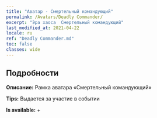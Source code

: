 ```yaml
---
title: "Аватар - Смертельный командующий"
permalink: /Avatars/Deadly Commander/
excerpt: "Эра хаоса  Смертельный командующий"
last_modified_at: 2021-04-22
locale: ru
ref: "Deadly Commander.md"
toc: false
classes: wide
---
```

## Подробности

 **Описание:** Рамка аватара «Смертельный командующий» 

 **Tips:** Выдается за участие в событии 

 **Is available:**  + 


